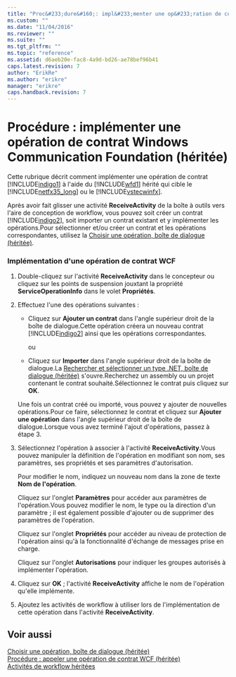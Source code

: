 ```yaml
---
title: "Proc&#233;dure&#160;: impl&#233;menter une op&#233;ration de contrat Windows Communication Foundation (h&#233;rit&#233;e) | Microsoft Docs"
ms.custom: ""
ms.date: "11/04/2016"
ms.reviewer: ""
ms.suite: ""
ms.tgt_pltfrm: ""
ms.topic: "reference"
ms.assetid: d6aeb20e-fac8-4a9d-bd26-ae78bef96b41
caps.latest.revision: 7
author: "ErikRe"
ms.author: "erikre"
manager: "erikre"
caps.handback.revision: 7
---
```

# Proc&#233;dure&#160;: impl&#233;menter une op&#233;ration de contrat Windows Communication Foundation (h&#233;rit&#233;e)
Cette rubrique décrit comment implémenter une opération de contrat [!INCLUDE[indigo1](../workflow-designer/includes/indigo1_md.md)] à l'aide du [!INCLUDE[wfd1](../workflow-designer/includes/wfd1_md.md)] hérité qui cible le [!INCLUDE[netfx35_long](../workflow-designer/includes/netfx35_long_md.md)] ou le [!INCLUDE[vstecwinfx](../workflow-designer/includes/vstecwinfx_md.md)].  
  
 Après avoir fait glisser une activité **ReceiveActivity** de la boîte à outils vers l'aire de conception de workflow, vous pouvez soit créer un contrat [!INCLUDE[indigo2](../workflow-designer/includes/indigo2_md.md)], soit importer un contrat existant et y implémenter les opérations.Pour sélectionner et\/ou créer un contrat et les opérations correspondantes, utilisez la [Choisir une opération, boîte de dialogue \(héritée\)](../workflow-designer/choose-operation-dialog-box-legacy.md).  
  
### Implémentation d'une opération de contrat WCF  
  
1.  Double\-cliquez sur l'activité **ReceiveActivity** dans le concepteur ou cliquez sur les points de suspension jouxtant la propriété **ServiceOperationInfo** dans le volet **Propriétés**.  
  
2.  Effectuez l'une des opérations suivantes :  
  
    -   Cliquez sur **Ajouter un contrat** dans l'angle supérieur droit de la boîte de dialogue.Cette opération créera un nouveau contrat [!INCLUDE[indigo2](../workflow-designer/includes/indigo2_md.md)] ainsi que les opérations correspondantes.  
  
         ou  
  
    -   Cliquez sur **Importer** dans l'angle supérieur droit de la boîte de dialogue.La [Rechercher et sélectionner un type .NET, boîte de dialogue \(héritée\)](../workflow-designer/browse-and-select-a-dotnet-type-dialog-box-legacy.md) s'ouvre.Recherchez un assembly ou un projet contenant le contrat souhaité.Sélectionnez le contrat puis cliquez sur **OK**.  
  
     Une fois un contrat créé ou importé, vous pouvez y ajouter de nouvelles opérations.Pour ce faire, sélectionnez le contrat et cliquez sur **Ajouter une opération** dans l'angle supérieur droit de la boîte de dialogue.Lorsque vous avez terminé l'ajout d'opérations, passez à étape 3.  
  
3.  Sélectionnez l'opération à associer à l'activité **ReceiveActivity**.Vous pouvez manipuler la définition de l'opération en modifiant son nom, ses paramètres, ses propriétés et ses paramètres d'autorisation.  
  
     Pour modifier le nom, indiquez un nouveau nom dans la zone de texte **Nom de l'opération**.  
  
     Cliquez sur l'onglet **Paramètres** pour accéder aux paramètres de l'opération.Vous pouvez modifier le nom, le type ou la direction d'un paramètre ; il est également possible d'ajouter ou de supprimer des paramètres de l'opération.  
  
     Cliquez sur l'onglet **Propriétés** pour accéder au niveau de protection de l'opération ainsi qu'à la fonctionnalité d'échange de messages prise en charge.  
  
     Cliquez sur l'onglet **Autorisations** pour indiquer les groupes autorisés à implémenter l'opération.  
  
4.  Cliquez sur **OK** ; l'activité **ReceiveActivity** affiche le nom de l'opération qu'elle implémente.  
  
5.  Ajoutez les activités de workflow à utiliser lors de l'implémentation de cette opération dans l'activité **ReceiveActivity**.  
  
## Voir aussi  
 [Choisir une opération, boîte de dialogue \(héritée\)](../workflow-designer/choose-operation-dialog-box-legacy.md)   
 [Procédure : appeler une opération de contrat WCF \(héritée\)](../workflow-designer/how-to-invoke-a-windows-communication-foundation-contract-operation-legacy.md)   
 [Activités de workflow héritées](../workflow-designer/legacy-workflow-activities.md)
